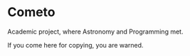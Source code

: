 # Cometo
Academic project, where Astronomy and Programming met.

If you come here for copying, you are warned.
